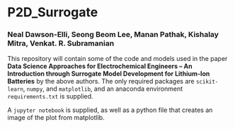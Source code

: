 # P2D_Surrogate

### Neal Dawson-Elli, Seong Beom Lee, Manan Pathak, Kishalay Mitra, Venkat. R.  Subramanian

This repository will contain some of the code and models used in the paper **Data Science Approaches for Electrochemical Engineers – An Introduction through Surrogate Model Development for Lithium-Ion Batteries**
by the above authors.  The only required packages are `scikit-learn`,  `numpy`, and `matplotlib`, and an anaconda environment `requirements.txt` is supplied.

A `jupyter notebook` is supplied, as well as a python file that creates an image of the plot from matplotlib.
